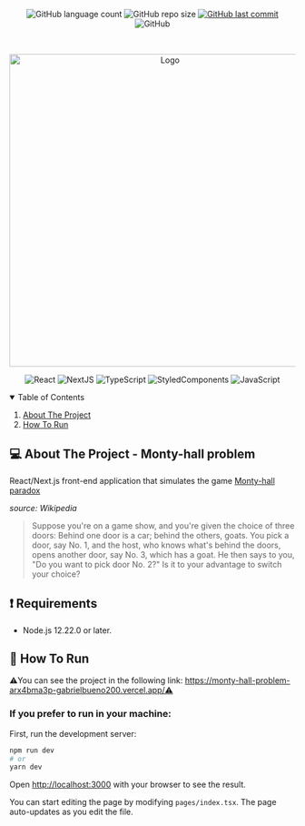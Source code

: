 <p align="center">
  <img alt="GitHub language count" src="https://img.shields.io/github/languages/count/GabrielBueno200/monty-hall">

  <img alt="GitHub repo size" src="https://img.shields.io/github/repo-size/GabrielBueno200/monty-hall">
  
  <a href="https://github.com/GabrielBueno200/monty-hall">
    <img alt="GitHub last commit" src="https://img.shields.io/github/last-commit/GabrielBueno200/monty-hall">
  </a>
  
   <img alt="GitHub" src="https://img.shields.io/github/license/GabrielBueno200/monty-hall">
</p>

<!-- PROJECT LOGO -->
<br />
<p align="center">
  <a href="#">
    <img src="https://i.ytimg.com/vi/DlphpbxNTLw/maxresdefault.jpg" alt="Logo" width="550">
  </a>
</p>

<p align="center">
  <img alt="React" src="https://img.shields.io/badge/React-20232A?style=for-the-badge&logo=react&logoColor=61DAFB"/>
  <img alt="NextJS" src="https://img.shields.io/badge/next.js-000000?style=for-the-badge&logo=nextdotjs&logoColor=white"/>
  <img alt="TypeScript" src="https://img.shields.io/badge/Typescript-blue?style=for-the-badge&logo=typescript&logoColor=white"/>
  <img alt="StyledComponents" src="https://img.shields.io/badge/styled--components-DB7093?style=for-the-badge&logo=styled-components&logoColor=white"/>
  <img alt="JavaScript" src="https://img.shields.io/badge/JavaScript-yellow?style=for-the-badge&logo=javascript&logoColor=white"/>
</p>



<!-- TABLE OF CONTENTS -->
<details open="open">
  <summary>Table of Contents</summary>
  <ol>
    <li>
      <a href="#-about-the-project">About The Project</a>
    </li>
    <li>
      <a href="#-how-to-run">How To Run</a>
    </li>
  </ol>
</details>


<!-- ABOUT THE PROJECT -->
## 💻 About The Project - Monty-hall problem
React/Next.js front-end application that simulates the game [Monty-hall paradox](https://en.wikipedia.org/wiki/Monty_Hall_problem)

*source: Wikipedia*
> Suppose you're on a game show, and you're given the choice of three doors: Behind one door is a car; behind the others, goats. You pick a door, say No. 1, and the host, who knows what's behind the doors, opens another door, say No. 3, which has a goat. He then says to you, "Do you want to pick door No. 2?" Is it to your advantage to switch your choice?
> 
## ❗ Requirements
* Node.js 12.22.0 or later.


<!-- HOW TO RUN -->
## 🚀 How To Run
 
⚠️You can see the project in the following link: https://monty-hall-problem-arx4bma3p-gabrielbueno200.vercel.app/⚠️

### If you prefer to run in your machine: 

First, run the development server:

```bash
npm run dev
# or
yarn dev
```

Open [http://localhost:3000](http://localhost:3000) with your browser to see the result.

You can start editing the page by modifying `pages/index.tsx`. The page auto-updates as you edit the file.
